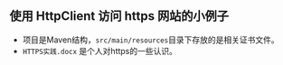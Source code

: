 ## 使用 HttpClient 访问 https 网站的小例子

- 项目是Maven结构，`src/main/resources`目录下存放的是相关证书文件。
- `HTTPS实践.docx` 是个人对https的一些认识。

